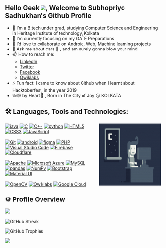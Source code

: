 ## Hello Geek <img src="https://raw.githubusercontent.com/MartinHeinz/MartinHeinz/master/wave.gif" width="30px">, Welcome to Subhopriyo Sadhukhan's Github Profile 

- 🔭 I’m a B.tech under grad, studying Computer Science and Engineering in Heritage Institute of technology, Kolkata
- 🌱 I’m currently focusing on my GATE Preparations
- 👯 I’d love to collaborate on Android, Web, Machine learning projects
- 💬 Ask me about cars 🚗 , and am surely gonna blow your mind
- 📫 How to reach me:
  -   [LinkedIn](https://www.linkedin.com/in/subhopriyo-sadhukhan-77b150193/)
  -   [Twitter](https://twitter.com/random_cs_guy)
  -   [Facebook](https://www.facebook.com/subhopriyo.sadhukhan/)
  -   [Qwiklabs](https://www.qwiklabs.com/public_profiles/c5b82374-7f06-4a35-96bf-c05f609907f0)
- ⚡ Fun fact: I came to know about Github when I learnt about Hacktoberfest, in the year 2019
- বাঙালি by Heart 💓 , Born in The City of Joy 😏 KOLKATA 

## 🛠 Languages, Tools and Technologies:
 
 <img alt="Night Coding" src="https://raw.githubusercontent.com/AVS1508/AVS1508/master/assets/Night-Coding.gif" width="200px" height="200px" align="right"/>
 
 <a href="https://www.java.com/en/" title="java"><img margin="10px" src="https://github.com/get-icon/geticon/raw/master/icons/java.svg" alt="java" width="50px" height="50px"></a>
 <a href="https://en.wikipedia.org/wiki/C_(programming_language)" title="C"><img margin="10px" src="https://github.com/get-icon/geticon/raw/master/icons/c.svg" alt="C" width="50px"  height="50px"></a>
 <a href="https://isocpp.org/" title="C++"><img margin="10px" src="https://github.com/get-icon/geticon/raw/master/icons/c-plusplus.svg" alt="C++" width="50px" height="50px"></a>
 <a href="https://python.org/" title="python"><img margin="10px" src="https://github.com/get-icon/geticon/raw/master/icons/python.svg" alt="python" width="50px" height="50px"></a>
 <a href="https://www.w3.org/TR/html5/" title="HTML5"><img margin="10px" src="https://github.com/get-icon/geticon/raw/master/icons/html-5.svg" alt="HTML5" width="50px" height="50px"></a>
 <a href="https://www.w3.org/TR/CSS/" title="CSS3"><img margin="10px" src="https://github.com/get-icon/geticon/raw/master/icons/css-3.svg" alt="CSS3" width="50px" height="50px"></a>
 <a href="https://developer.mozilla.org/en-US/docs/Web/JavaScript" title="JavaScript"><img margin="10px" src="https://github.com/get-icon/geticon/raw/master/icons/javascript.svg"  alt="JavaScript" width="50px" height="50px"></a><br><br>
 <a href="https://git-scm.com/" title="Git"><img margin="10px" src="https://github.com/get-icon/geticon/raw/master/icons/git-icon.svg" alt="Git" width="50px" height="50px"></a>
 <a href="https://www.android.com/intl/en_in/" title="android"><img margin="10px" src="https://github.com/get-icon/geticon/raw/master/icons/android.svg" alt="android" width="50px" height="50px"></a>
 <a href="https://www.figma.com/" title="figma"><img margin="10px" src="https://github.com/get-icon/geticon/raw/master/icons/figma.svg" alt="figma" width="50px" height="50px"></a>
 <a href="https://php.net/" title="PHP"><img margin="10px" src="https://github.com/get-icon/geticon/raw/master/icons/php.svg" alt="PHP" width="50px" height="50px"></a>
 <a href="https://code.visualstudio.com/" title="Visual Studio Code"><img margin="10px" src="https://github.com/get-icon/geticon/raw/master/icons/visual-studio-code.svg" alt="Visual Studio Code" width="50px" height="50px"></a>
 <a href="https://www.firebase.com/" title="Firebase"><img margin="10px" src="https://github.com/get-icon/geticon/raw/master/icons/firebase.svg" alt="Firebase" width="50px" height="50px"></a>
 <a href="https://www.cloudflare.com/" title="Cloudflare"><img margin="10px" src="https://github.com/get-icon/geticon/raw/master/icons/cloudflare.svg" alt="Cloudflare" width="50px" height="50px"></a><br><br>
 <a href="https://www.apache.org/" title="Apache"><img margin="10px" src="https://github.com/get-icon/geticon/raw/master/icons/apache.svg" alt="Apache" width="50px" height="50px"></a>
 <a href="https://azure.microsoft.com/" title="Microsoft Azure"><img margin="10px" src="https://github.com/get-icon/geticon/raw/master/icons/azure-icon.svg" alt="Microsoft Azure" width="50px" height="50px"></a>
 <a href="https://dev.mysql.com/" title="MySQL"><img margin="10px" src="https://github.com/get-icon/geticon/raw/master/icons/mysql.svg" alt="MySQL" width="50px" height="50px"></a>
 <a href="https://pandas.pydata.org/" title="pandas"><img margin="10px" src="https://github.com/get-icon/geticon/raw/master/icons/pandas-icon.svg" alt="pandas" width="50px" height="50px"></a>
<a href="https://numpy.org/" title="NumPy"><img margin="10px" src="https://github.com/get-icon/geticon/raw/master/icons/numpy-icon.svg" alt="NumPy" width="50px" height="50px"></a>
<a href="https://getbootstrap.com/" title="Bootstrap"><img margin="10px" src="https://github.com/get-icon/geticon/raw/master/icons/bootstrap.svg" alt="Bootstrap" width="50px" height="50px"></a>
<a href="https://material-ui.com/" title="Material UI"><img margin="10px" src="https://github.com/get-icon/geticon/raw/master/icons/material-ui.svg" alt="Material UI" width="50px" height="50px"></a><br><br>
<a href="https://opencv.org/" title="OpenCV"><img margin="10px" src="https://opencv.org/wp-content/uploads/2020/07/cropped-OpenCV_logo_white_600x.png" alt="OpenCV" width="50px" height="50px"></a>
<a href="https://www.qwiklabs.com/" title="Qwiklabs"><img margin="10px" src="https://pbs.twimg.com/profile_images/788414949345390592/U2et31mZ_400x400.jpg" alt="Qwiklabs" width="50px" height="50px"></a>
<a href="https://cloud.google.com/" title="Google Cloud"><img margin="10px" src="https://library.kissclipart.com/20181208/the/kissclipart-google-cloud-storage-clipart-google-cloud-platform-196ffd87fde25da8.jpg" alt="Google Cloud" width="50px" height="50px"></a>


 

## ⚙️ Profile Overview
<img src='https://github-readme-stats.vercel.app/api?username=techdevsubhopriyo&&show_icons=true&title_color=00fa00&text_color=43B0F1&bg_color=061E47&icon_color=FEDE00'>

![GitHub Streak](https://github-readme-streak-stats.herokuapp.com/?user=TechDevSubhopriyo&border=FEDE00&ring=FEDE00&background=061E47&currStreakNum=FF4500&sideNums=00fa00&sideLabels=8BCD50&dates=43B0F1&date_format=d%20F[,%20Y])

<img alt="GitHub Trophies" src="https://github-profile-trophy.vercel.app/?username=TechDevSubhopriyo&theme=algolia" width="80%"/>

![](https://komarev.com/ghpvc/?username=TechDevSubhopriyo)
